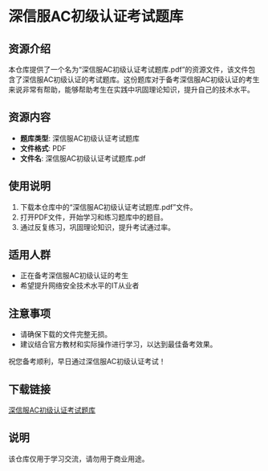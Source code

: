 # 深信服AC初级认证考试题库

## 资源介绍

本仓库提供了一个名为“深信服AC初级认证考试题库.pdf”的资源文件，该文件包含了深信服AC初级认证的考试题库。这份题库对于备考深信服AC初级认证的考生来说非常有帮助，能够帮助考生在实践中巩固理论知识，提升自己的技术水平。

## 资源内容

- **题库类型**: 深信服AC初级认证考试题库
- **文件格式**: PDF
- **文件名**: 深信服AC初级认证考试题库.pdf

## 使用说明

1. 下载本仓库中的“深信服AC初级认证考试题库.pdf”文件。
2. 打开PDF文件，开始学习和练习题库中的题目。
3. 通过反复练习，巩固理论知识，提升考试通过率。

## 适用人群

- 正在备考深信服AC初级认证的考生
- 希望提升网络安全技术水平的IT从业者

## 注意事项

- 请确保下载的文件完整无损。
- 建议结合官方教材和实际操作进行学习，以达到最佳备考效果。

祝您备考顺利，早日通过深信服AC初级认证考试！

## 下载链接
[深信服AC初级认证考试题库](https://pan.quark.cn/s/a8977e1c9279)

## 说明

该仓库仅用于学习交流，请勿用于商业用途。

